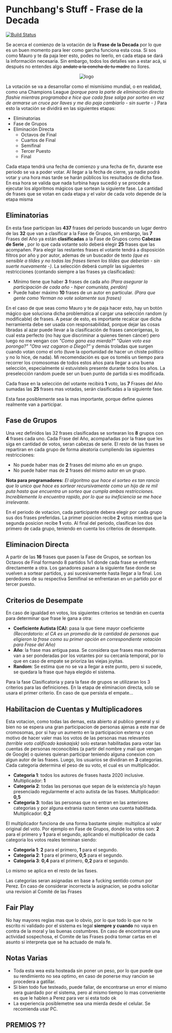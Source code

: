 
# Punchbang's Stuff - Frase de la Decada
[![Build Status](https://travis-ci.org/dperezferrando/frase-de-la-decada.svg?branch=master)](https://travis-ci.org/dperezferrando/frase-de-la-decada)

Se acerca el comienzo de la votación de la **Frase de la Decada** por lo que es un buen momento para leer como garcha funciona esta cosa. Si sos como Mauro y te da paja leer esto, podes no leerlo, en cada etapa se dará la información necesaria. Sin embargo, todos los detalles van a estar acá, si después no entendes algo ~~andate a la concha de tu madre~~ no llores.


<div style="text-align: center;">

![logo](https://i.imgur.com/eDNCtkc.png)</div>

La votación se va a desarrollar como el mismísimo mundial, o en realidad, como una Champions League *(porque para la parte de eliminación directa flashie mientras programaba e hice que cada fase salga por sorteo en vez de armarse un cruce por llaves y me dio paja cambiarlo - sin suerte - )*
Para esto la votación se dividirá en las siguientes etapas:

 * Eliminatorias
 * Fase de Grupos
 * Eliminación Directa
   * Octavos de Final
   * Cuartos de Final
   * Semifinal
   * Tercer Puesto
   * Final

Cada etapa  tendrá una fecha de comienzo y una fecha de fin, durante ese periodo se va a poder votar. Al llegar a la fecha de cierre, ya nadie podrá votar y una hora mas tarde se harán públicos los resultados de dicha fase. En esa hora se valida que nada turbina haya sucedió y se procede a ejecutar los algoritmos mágicos que sortean la siguiente fase.
La cantidad de frases que se votan en cada etapa y el valor de cada voto depende de la etapa misma

## Eliminatorias
En esta fase participan las **437** frases del periodo buscando un lugar dentro de las **32** que van a clasificar a la Fase de Grupos, sin embargo, las **7** Frases del Año ya están **clasificadas** a la Fase de Grupos como **Cabezas de Serie** , por lo que cada votante solo deberá elegir **25** frases que las acompañen.
Para elegir las restantes frases el votante tendrá a disposición filtros por año y por autor, ademas de un buscador de texto *(que es sensible a tildes y no todas las frases tienen los tildes que deberían - sin suerte nuevamente -)*.
La selección  deberá cumplir las siguientes restricciones (contando siempre a las frases ya clasificadas):
* Mínimo tiene que haber **3** frases de cada año *(Para asegurar la participación de cada año - hiper comunista, perdón)*
* Puede haber máximo **10** frases de un autor en particular. *(Para que gente como Yerman no vote solamente sus frases)*

 En el caso de que seas como Mauro y te de paja hacer esto, hay un botón mágico que soluciona dicha problemática al cargar una selección random (y modificable) de frases. A pesar de esto, es importante recalcar que dicha herramienta debe ser usada con responsabilidad, porque dejar las cosas libradas al azar puede llevar a la clasificación de frases cancerígenas, lo cual esta perfecto (no hay que discriminar a quienes tienen cáncer) pero luego no me vengan con *"Como gano esa mierda?"* *"Quien voto esa poronga?"* *"Otra vez cagaron a Diego?"*  y demás troladas que surgen cuando votan como el orto (tuve la oportunidad de hacer un chiste político y no lo hice, de nada).
Mi recomendación es que os toméis un tiempo para recorrer los cromosomas de todos estos años para llegar a una buena selección, especialmente si estuvisteis presente durante todos los años. La preselección random puede ser un buen punto de partida si es modificada.

Cada frase en la selección del votante recibirá **1** voto, las **7** Frases del Año sumadas las **25** frases mas votadas, serán clasificadas a la siguiente fase.

Esta fase posiblemente sea la mas importante, porque define quienes realmente van a participar.

## Fase de Grupos
Una vez definidos las 32 frases clasificadas se sortearan los **8** grupos con **4** frases cada uno. Cada Frase del Año, acompañadas por la frase que les siga en cantidad de votos, seran cabezas de serie.
El resto de las frases se repartiran en cada grupo de forma aleatoria cumpliendo las siguientes restricciones:
* No puede haber mas de **2** frases del mismo año en un grupo.
* No puede haber mas de **2** frases del mismo autor en un grupo.

**Nota para programadores:** *El algoritmo que hace el sorteo es tan rancio que lo unico que hace es sortear recursivamente como un hijo de re mil puta hasta que encuentra un sorteo que cumpla ambas restricciones. Increiblemente lo encuentra rapido, por lo que su ineficiencia se me hace irrelevante.*

En el periodo de votacion, cada participante debera elegir por cada grupo sus dos frases preferidas. La primer posicion recibe **2** votos mientras que la segunda posicion recibe **1** voto. Al final del periodo, clasifican los dos primero de cada grupo, teniendo en cuenta los criterios de desempate.

## Eliminacion Directa
A partir de las **16** frases que pasen la Fase de Grupos, se sortean los Octavos de Final formando 8 partidos 1v1 donde cada frase se enfrenta directamente a otra. Los ganadores pasan a la siguiente fase donde se vuelven a sortear partidos, y asi sucesivamente hasta llegar a la final. 
Los perdedores de su respectiva Semifinal se enfrentaran en un partido por el tercer puesto.


## **Criterios de Desempate**
En caso de igualdad en votos, los siguientes criterios se tendrán en cuenta para determinar que frase le gana a otra:
* **Coeficiente Autista (CA)**: pasa la que tiene mayor coeficiente *(Recordatorio: el CA es un promedio de la cantidad de personas que eligieron la frase como su primer opción en correspondiente votación para Frase del Año)*
* **Año**: la frase mas antigua pasa. Se considera que frases mas modernas van a ser ponderadas por los votantes por su cercanía temporal, por lo que en caso de empate se prioriza las viejas joyitas.
* **Random**: Se estima que no se va a llegar a este punto, pero si sucede, se quedara la frase que haya elegido el sistema.

Para la fase Clasificatoria y para la fase de grupos se utilizaran los 3 criterios para las definiciones. En la etapa de eliminacion directa, solo se usara el primer criterio. En caso de que persista el empate...

## Habilitacion de Cuentas y Multiplicadores
Esta votacion, como todas las demas, esta abierto al publico general y si bien no se espera una gran participacion de personas ajenas a este mar de cromosomas, por si hay un aumento en la participacion externa y con motivo de hacer valer mas los votos de las personas mas relevantes *(terrible voto calificado kaskaajsk)* solo estaran habilitadas para votar las cuentas de personas reconocibles (a partir del nombre y mail que vengan de Google) o quienes quieran participar teniendo alguna conexion con algun autor de las frases.
Luego, los usuarios se dividiran en **3** categorias. Cada categoria determina el peso de su voto, el cual es un multiplicador.

* **Categoria 1**: todos los autores de frases hasta 2020 inclusive. Multiplicador: **1**
* **Categoria 2**: todas las personas que sepan de la existencia y/o hayan presenciado regularmente el acto autista de las frases. Multiplicador: **0,5**
* **Categoria 3**: todas las personas que no entran en las anteriores categorias y por alguna extrania razon tienen una cuenta habilitada. Multiplicador: **0,2**

El multiplicador funciona de una forma bastante simple: multiplica al valor original del voto.
Por ejemplo en Fase de Grupos, donde los votos son: **2** para el primero y **1** para el segundo, aplicando el multiplicador de cada categoria los votos reales terminan siendo:

* **Categoria 1**:  **2** para el primero, **1** para el segundo.
* **Categoria 2**: **1** para el primero, **0,5** para el segundo.
* **Categoria 3**:  **0,4** para el primero, **0,2** para el segundo.

Lo mismo se aplica en el resto de las fases.

Las categorias seran asignadas en base a fucking sentido comun por Perez. En caso de considerar incorrecta la asignacion, se podra solicitar una revision al Comité de las Frases

## Fair Play
No hay mayores reglas mas que lo obvio, por lo que todo lo que no te escrito ni validado por el sistema es legal **siempre y cuando** no vaya en contra de la moral y las buenas costumbres. En caso de encontrarse una actividad sospechosa, el Comite de las Frases podra tomar cartas en el asunto si interpreta que se ha actuado de mala fe.

## Notas Varias
* Toda esta wea esta hosteada sin poner un peso, por lo que puede que su rendimiento no sea optimo, en caso de ponerse muy rancion se procedera a gatillar.
* Si bien todo fue testeado, puede fallar, de encontrarse un error el mismo sera guardado por el sistema, pero al mismo tiempo lo mas conveniente es que le hablen a Perez para ver si esta todo ok
* La experiencia posiblemetne sea una mierda desde el celular. Se recomienda usar PC.


## PREMIOS ??
